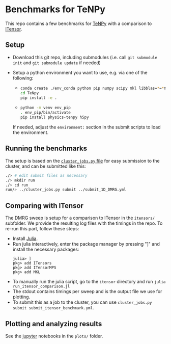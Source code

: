 # Benchmarks for TeNPy

This repo contains a few benchmarks for [TeNPy](https://github.com/tenpy/tenpy) with a comparison to [ITensor](https://github.com/ITensor/ITensors.jl).


## Setup
- Download this git repo, including submodules (i.e. call `git submodule init` and `git submodule update` if needed)
- Setup a python environment you want to use, e.g. via one of the following:

  - ```bash
    conda create ./env_conda python pip numpy scipy mkl libblas=*=*mkl
    cd TeNpy
    pip install -e .
    ```
  - ```bash
    python -m venv env_pip
    . env_pip/bin/activate
    pip install physics-tenpy h5py
    ```
  If needed, adjust the `environment:` section in the submit scripts to load the environment.

## Running the benchmarks
The setup is based on the [`cluster_jobs.py` file](https://github.com/jhauschild/cluster_jobs/tree/main/multi_yaml) for easy submission to the cluster,
and can be submitted like this:
```bash
./> # edit submit files as necessary
./> mkdir run
./> cd run
run/> ../cluster_jobs.py submit ../submit_1D_DMRG.yml
```


## Comparing with ITensor
The DMRG sweep is setup for a comparison to ITensor in the `itensors/` subfolder.
We provide the resulting log files with the timings in the repo. To re-run this part, follow these steps:
- Install [Julia](https://julialang.org).
- Run julia interactively, enter the package manager by pressing "]" and install the necessary packages:
  ```
  julia> ]
  pkg> add ITensors
  pkg> add ITensorMPS
  pkg> add MKL
  ```
- To manually run the julia script, go to the `itensor` directory and run `julia run_itensor_comparison.jl`
- The stdout contains timings per sweep and is the output file we use for plotting.
- To submit this as a job to the cluster, you can use `cluster_jobs.py submit submit_itensor_benchmark.yml`.

## Plotting and analyzing results
See the [jupyter](https://jupyter.org) notebooks in the `plots/` folder.

